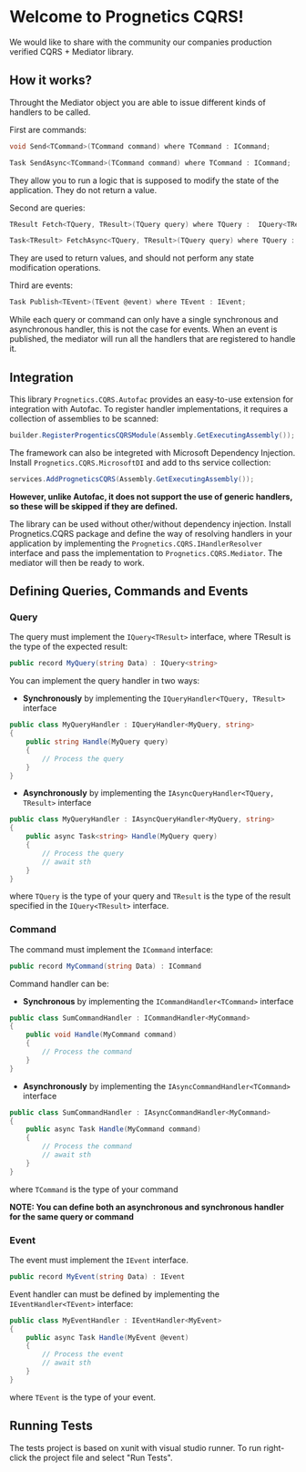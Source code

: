 
# Welcome to Prognetics CQRS!

We would like to share with the community our companies production verified CQRS + Mediator library.

## **How it works?**

Throught the Mediator object you are able to issue different kinds of handlers to be called.

First are commands:
```c#
void Send<TCommand>(TCommand command) where TCommand : ICommand;

Task SendAsync<TCommand>(TCommand command) where TCommand : ICommand;
```
They allow you to run a logic that is supposed to modify the state of the application. They do not return a value.

Second are queries:
```c#
TResult Fetch<TQuery, TResult>(TQuery query) where TQuery :  IQuery<TResult>;

Task<TResult> FetchAsync<TQuery, TResult>(TQuery query) where TQuery : IQuery<TResult>;
```
They are used to return values, and should not perform any state modification operations.


Third are events:
```c#
Task Publish<TEvent>(TEvent @event) where TEvent : IEvent;
```
While each query or command can only have a single synchronous and asynchronous handler, this is not the case for events. When an event is published, the mediator will run all the handlers that are registered to handle it.

## **Integration**
This library `Prognetics.CQRS.Autofac` provides an easy-to-use extension for integration with Autofac. To register handler implementations, it requires a collection of assemblies to be scanned:

```c#
builder.RegisterProgenticsCQRSModule(Assembly.GetExecutingAssembly());
```

The framework can also be integreted with Microsoft Dependency Injection. Install `Prognetics.CQRS.MicrosoftDI` and add to ths service collection:

```c#
services.AddProgneticsCQRS(Assembly.GetExecutingAssembly());
```

**However, unlike Autofac, it does not support the use of generic handlers, so these will be skipped if they are defined.**


The library can be used without other/without dependency injection. Install Prognetics.CQRS package and define the way of resolving handlers in your application by implementing the `Prognetics.CQRS.IHandlerResolver` interface and pass the implementation to `Prognetics.CQRS.Mediator`. The mediator will then be ready to work.

## **Defining Queries, Commands and Events**

### **Query**
The query must implement the `IQuery<TResult>` interface, where TResult is the type of the expected result:

```c#
public record MyQuery(string Data) : IQuery<string>
```

 You can implement the query handler in two ways:

 - **Synchronously** by implementing the `IQueryHandler<TQuery, TResult>` interface

```c#
public class MyQueryHandler : IQueryHandler<MyQuery, string>
{
    public string Handle(MyQuery query)
    {
        // Process the query
    }
}
```

 - **Asynchronously** by implementing the `IAsyncQueryHandler<TQuery, TResult>` interface

```c#
public class MyQueryHandler : IAsyncQueryHandler<MyQuery, string>
{
    public async Task<string> Handle(MyQuery query)
    {
        // Process the query
        // await sth
    }
}
```

where `TQuery` is the type of your query and `TResult` is the type of the result specified in the `IQuery<TResult>` interface.


### **Command**
The command must implement the `ICommand` interface:

```c#
public record MyCommand(string Data) : ICommand
```

Command handler can be:
 - **Synchronous** by implementing the `ICommandHandler<TCommand>` interface

```c#
public class SumCommandHandler : ICommandHandler<MyCommand>
{
    public void Handle(MyCommand command)
    {
        // Process the command
    }
}
```

 - **Asynchronously** by implementing the `IAsyncCommandHandler<TCommand>` interface

```c#
public class SumCommandHandler : IAsyncCommandHandler<MyCommand>
{
    public async Task Handle(MyCommand command)
    {
        // Process the command
        // await sth
    }
}
```
where `TCommand` is the type of your command

**NOTE: You can define both an asynchronous and synchronous handler for the same query or command**

### **Event**
The event must implement the `IEvent` interface.

```c#
public record MyEvent(string Data) : IEvent
```

Event handler can must be defined by implementing the `IEventHandler<TEvent>` interface:
```c#
public class MyEventHandler : IEventHandler<MyEvent>
{
    public async Task Handle(MyEvent @event)
    {
        // Process the event
        // await sth
    }
}
```
 where `TEvent` is the type of your event.



## Running Tests

The tests project is based on xunit with visual studio runner. To run right-click the project file and select "Run Tests".

